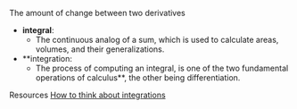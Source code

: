The amount of change between two derivatives

- **integral**:
	- The continuous analog of a sum, which is used to calculate areas, volumes, and their generalizations. 
- **integration:
	- The process of computing an integral, is one of the two fundamental operations of calculus**, the other being differentiation.


Resources
[How to think about integrations](https://www.youtube.com/watch?v=MwVBzE7Z5gw&t=329s&ab_channel=MathTheWorld)

